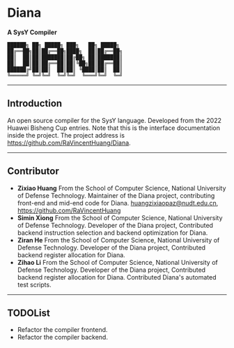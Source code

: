 # Diana

**A SysY Compiler**
```
██████╗ ██╗ █████╗ ███╗   ██╗ █████╗     
██╔══██╗██║██╔══██╗████╗  ██║██╔══██╗    
██║  ██║██║███████║██╔██╗ ██║███████║    
██║  ██║██║██╔══██║██║╚██╗██║██╔══██║    
██████╔╝██║██║  ██║██║ ╚████║██║  ██║    
╚═════╝ ╚═╝╚═╝  ╚═╝╚═╝  ╚═══╝╚═╝  ╚═╝    
```

---
## Introduction
An open source compiler for the SysY language. Developed from the 2022 Huawei Bisheng Cup entries. Note that this is the interface documentation inside the project. The project address is <https://github.com/RaVincentHuang/Diana>.

---
## Contributor
+ **Zixiao Huang** From the School of Computer Science, National University of Defense Technology. Maintainer of the Diana project, contributing front-end and mid-end code for Diana. <huangzixiaopaz@nudt.edu.cn>, <https://github.com/RaVincentHuang>
+ **Simin Xiong** From the School of Computer Science, National University of Defense Technology. Developer of the Diana project, Contributed backend instruction selection and backend optimization for Diana.
+ **Ziran He** From the School of Computer Science, National University of Defense Technology. Developer of the Diana project, Contributed backend register allocation for Diana.
+ **Zihao Li** From the School of Computer Science, National University of Defense Technology. Developer of the Diana project, Contributed backend register allocation for Diana. Contributed Diana's automated test scripts.

---
## TODOList
- Refactor the compiler frontend.
- Refactor the compiler backend. 